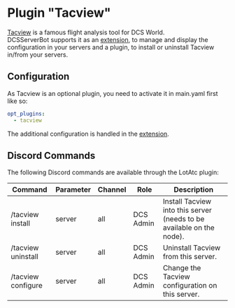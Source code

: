 # Plugin "Tacview"
[Tacview](https://www.tacview.net/) is a famous flight analysis tool for DCS World.<br>
DCSServerBot supports it as an [extension](../../extensions/lotatc/README.md), to manage and display the 
configuration in your servers and a plugin, to install or uninstall Tacview in/from your servers. 

## Configuration
As Tacview is an optional plugin, you need to activate it in main.yaml first like so:
```yaml
opt_plugins:
  - tacview
```
The additional configuration is handled in the [extension](../../extensions/tacview/README.md).

## Discord Commands
The following Discord commands are available through the LotAtc plugin:

| Command            | Parameter            | Channel | Role      | Description                                                           |
|--------------------|----------------------|---------|-----------|-----------------------------------------------------------------------|
| /tacview install   | server               | all     | DCS Admin | Install Tacview into this server (needs to be available on the node). |
| /tacview uninstall | server               | all     | DCS Admin | Uninstall Tacview from this server.                                   |
| /tacview configure | server               | all     | DCS Admin | Change the Tacview configuration on this server.                      |
